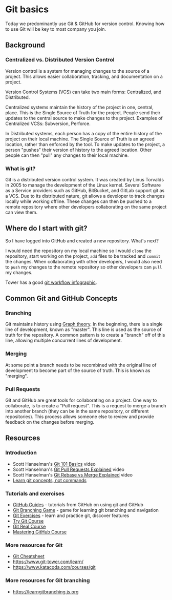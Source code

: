 # Git basics

Today we predominantly use Git & GitHub for version control. Knowing how to use Git will be key to most company you join.

## Background

### Centralized vs. Distributed Version Control

Version control is a system for managing changes to the source of a project. This allows easier collaboration, tracking, and documentation on a project.

Version Control Systems (VCS) can take two main forms: Centralized, and Distributed.

Centralized systems maintain the history of the project in one, central, place. This is the Single Source of Truth for the project. People send their updates to the central source to make changes to the project. Examples of Centralized VCSs: Subversion, Perforce.

In Distributed systems, each person has a copy of the entire history of the project on their local machine. The Single Source of Truth is an agreed location, rather than enforced by the tool. To make updates to the project, a person "pushes" their version of history to the agreed location. Other people can then "pull" any changes to their local machine.

### What is git?

Git is a distributed version control system. It was created by Linus Torvalds in 2005 to manage the development of the Linux kernel. Several Software as a Service providers such as GitHub, BitBucket, and GitLab support git as a VCS. Due to its distributed nature, git allows a developer to track changes locally while working offline. These changes can then be pushed to a remote repository where other developers collaborating on the same project can view them.

## Where do I start with git?

So I have logged into GitHub and created a new repository. What's next?

I would need the repository on my local machine so I would `clone` the repository, start working on the project, `add` files to be tracked and `commit` the changes. When collaborating with other developers, I would also need to `push` my changes to the remote repository so other developers can `pull` my changes.

Tower has a good [git workflow infographic](https://www.git-tower.com/blog/workflow-of-git/).

## Common Git and GitHub Concepts

### Branching

Git maintains history using [Graph theory](https://en.wikipedia.org/wiki/Graph_theory). In the beginning, there is a single line of development, known as "master". This line is used as the source of truth for the repository. A common pattern is to create a "branch" off of this line, allowing multiple concurrent lines of development.

### Merging

At some point a branch needs to be recombined with the original line of development to become part of the source of truth. This is known as "merging".

### Pull Requests

Git and GitHub are great tools for collaborating on a project. One way to collaborate, is to create a "Pull request". This is a request to merge a branch into another branch (they can be in the same repository, or different repositories). This process allows someone else to review and provide feedback on the changes before merging.

## Resources

### Introduction

- Scott Hanselman's [Git 101 Basics](https://www.youtube.com/watch?v=WBg9mlpzEYU) video
- Scott Hanselman's [Git Pull Requests Explained](https://www.youtube.com/watch?v=Mfz8NQncwiQ) video
- Scott Hanselman's [Git Rebase vs Merge Explained](https://www.youtube.com/watch?v=hae9zg0-sZY) video
- [Learn git concepts, not commands](https://dev.to/unseenwizzard/learn-git-concepts-not-commands-4gjc)

### Tutorials and exercises

- [GitHub Guides](https://guides.github.com/) - tutorials from GitHub on using git and GitHub
- [Git Branching Game](http://pcottle.github.io/learnGitBranching/) - game for learning git branching and navigation
- [Git Exercises](https://gitexercises.fracz.com/) - learn and practice git, discover features
- [Try Git Course](https://www.codeschool.com/courses/try-git)
- [Git Real Course]( https://www.codeschool.com/courses/git-real)
- [Mastering GitHub Course](https://www.codeschool.com/courses/mastering-github)

### More resources for Git

- [Git Cheatsheet](https://ndpsoftware.com/git-cheatsheet.html)
- https://www.git-tower.com/learn/
- https://www.katacoda.com/courses/git

### More resources for Git branching

- https://learngitbranching.js.org
